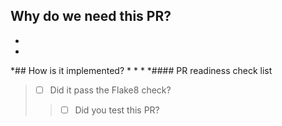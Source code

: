 ## Why do we need this PR?
*
*
*## How is it implemented?
*
*
*
*#### PR readiness check list
> - [   ] Did it pass the Flake8 check?
> > - [   ] Did you test this PR?  
>
